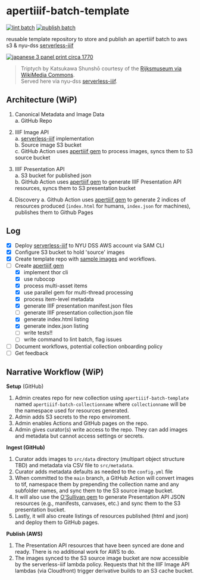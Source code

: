 # apertiiif-batch-template 
[![lint batch](https://github.com/nyu-dss/apertiiif-batch-template/actions/workflows/lint-batch.yml/badge.svg)](https://github.com/nyu-dss/apertiiif-batch-template/actions/workflows/lint-batch.yml) [![publish batch](https://github.com/nyu-dss/apertiiif-batch-rijks-test/actions/workflows/publish-batch.yml/badge.svg)](https://github.com/nyu-dss/apertiiif-batch-rijks-test/actions/workflows/publish-batch.yml)

reusable template repository to store and publish an apertiiif batch to aws s3 & nyu-dss [serverless-iiif](https://github.com/samvera-labs/serverless-iiif)

[![japanese 3 panel print circa 1770](https://twt4gwyokx4jxgo2tcptgtn4v40qajbb.lambda-url.us-east-1.on.aws/latest/iiif/2/rijks-test_kasukawa-004/full/500,/0/default.jpg)](https://dss.hosting.nyu.edu/viewpoint/mirador/#manifests[]=https%3A%2F%2Fnyu-dss-serverless-iiif-presentation-test.s3.us-east-1.amazonaws.com%2Frijks-test_kasukawa-004%2Fmanifest.json&theme=dark&thumbs=off&view=single&workspacecontrols=false)
> Triptych by Katsukawa Shunshō courtesy of the [Rijksmuseum via WikiMedia Commons](https://commons.wikimedia.org/wiki/File:Acteurstriptiek-Rijksmuseum_RP-P-2008-246.jpeg).  
> Served here via nyu-dss [serverless-iiif](https://twt4gwyokx4jxgo2tcptgtn4v40qajbb.lambda-url.us-east-1.on.aws/latest/iiif/2/rijks-test_kasukawa-004/full/500,/0/default.jpg).

## Architecture  (WiP)

1. Canonical Metadata and Image Data  
a. GitHub Repo

2. IIIF Image API  
a. [serverless-iiif](https://github.com/samvera-labs/serverless-iiif) implementation    
b. Source image S3 bucket  
c. GitHub Action uses [apertiiif gem](https://github.com/nyu-dss/apertiiif) to process images, syncs them to S3 source bucket

3. IIIF Presentation API  
a. S3 bucket for published json  
b. GitHub Action uses [apertiiif gem](https://github.com/nyu-dss/apertiiif) to generate IIIF Presentation API resources, syncs them to S3 presentation bucket

4. Discovery
a. Github Action uses [apertiiif gem](https://github.com/nyu-dss/apertiiif) to generate 2 indices of resources produced (`index.html` for humans, `index.json` for machines), publishes them to Github Pages

## Log

- [x] Deploy [serverless-iiif](https://github.com/samvera-labs/serverless-iiif) to NYU DSS AWS account via SAM CLI
- [x] Configure S3 bucket to hold 'source' images
- [x] Create template repo with [sample images](https://github.com/nyu-dss/apertiiif-batch-rijks-test/tree/main/src/kasukawa) and workflows.
- [ ] Create [apertiiif gem](https://github.com/nyu-dss/apertiiif)
  + [x] implement thor cli
  + [x] use rubocop
  + [x] process multi-asset items
  + [x] use parallel gem for multi-thread processing
  + [x] process item-level metadata
  + [x] generate IIIF presentation manifest.json files
  + [ ] generate IIIF presentation collection.json file
  + [x] generate index.html listing
  + [x] generate index.json listing
  + [ ] write tests!!
  + [ ] write command to lint batch, flag issues
- [ ] Document workflows, potential collection onboarding policy
- [ ] Get feedback

## Narrative Workflow (WiP)

**Setup** (GitHub)
1. Admin creates repo for new collection using `apertiiif-batch-template` named `apertiiif-batch-collectionname` where `collectionname` will be the namespace used for resources generated.
2. Admin adds S3 secrets to the repo enviroment.
3. Admin enables Actions and GitHub pages on the repo.
4. Admin gives curator(s) write access to the repo. They can add images and metadata but cannot access settings or secrets.  

**Ingest (GitHub)**  
1. Curator adds images to `src/data` directory (multipart object structure TBD) and metadata via CSV file to `src/metadata`.
2. Curator adds metadata defaults as needed to the `config.yml` file
3. When committed to the `main` branch, a GitHub Action will convert images to tif, namespace them by prepending the collection name and any subfolder names, and sync them to the S3 source image bucket.
4. It will also use the [O'Sullivan gem](https://github.com/iiif-prezi/osullivan) to generate Presentation API JSON resources (e.g., manifests, canvases, etc.) and sync them to the S3 presentation bucket.
5. Lastly, it will also create listings of resources published (html and json) and deploy them to GitHub pages.

**Publish (AWS)**
1. The Presentation API resources that have been synced are done and ready. There is no additional work for AWS to do.
2. The images synced to the S3 source image bucket are now accessible by the serverless-iiif lambda policy. Requests that hit the IIIF Image API lambdas (via Cloudfront) trigger derivative builds to an S3 cache bucket.
